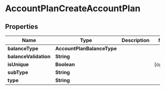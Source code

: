 

# AccountPlanCreateAccountPlan


## Properties

| Name | Type | Description | Notes |
|------------ | ------------- | ------------- | -------------|
|**balanceType** | **AccountPlanBalanceType** |  |  |
|**balanceValidation** | **String** |  |  |
|**isUnique** | **Boolean** |  |  [optional] |
|**subType** | **String** |  |  |
|**type** | **String** |  |  |



